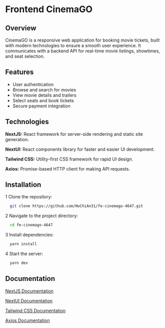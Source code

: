 # Frontend CinemaGO

## Overview

CinemaGO is a responsive web application for booking movie tickets, built with modern technologies to ensure a smooth user experience. It communicates with a backend API for real-time movie listings, showtimes, and seat selection.

## Features

- User authentication
- Browse and search for movies
- View movie details and trailers
- Select seats and book tickets
- Secure payment integration

## Technologies

**NextJS:** React framework for server-side rendering and static site generation.

**NextUI:** React components library for faster and easier UI development.

**Tailwind CSS:** Utility-first CSS framework for rapid UI design.

**Axios:** Promise-based HTTP client for making API requests.

## Installation

1 Clone the repository:

```bash
  git clone https://github.com/HoChiAn31/fe-cinemago-4647.git
```

2 Navigate to the project directory:

```bash
  cd fe-cinemago-4647
```

3 Install dependencies:

```bash
  yarn install
```

4 Start the server:

```bash
  yarn dev
```

## Documentation

[NextJS Documentation](https://nodejs.org/docs/latest/api/)

[NextUI Documentation](https://www.mongodb.com/docs/)

[Tailwind CSS Documentation](https://mongoosejs.com/docs/api/mongoose.html)

[Axios Documentation](https://expressjs.com/)
